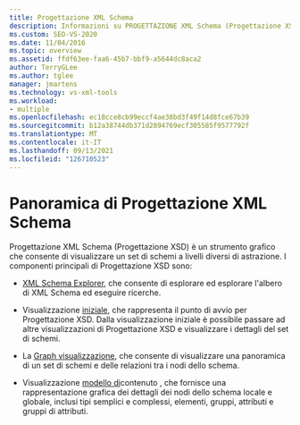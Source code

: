 ```yaml
---
title: Progettazione XML Schema
description: Informazioni su PROGETTAZIONE XML Schema (Progettazione XSD) in Visual Studio, uno strumento grafico che consente di visualizzare un set di schemi a diversi livelli di astrazione.
ms.custom: SEO-VS-2020
ms.date: 11/04/2016
ms.topic: overview
ms.assetid: ffdf63ee-faa6-45b7-bbf9-a5644dc8aca2
author: TerryGLee
ms.author: tglee
manager: jmartens
ms.technology: vs-xml-tools
ms.workload:
- multiple
ms.openlocfilehash: ec18cce8cb99eccf4ae38bd3f49f14d8fce67b39
ms.sourcegitcommit: b12a38744db371d2894769ecf305585f9577792f
ms.translationtype: MT
ms.contentlocale: it-IT
ms.lasthandoff: 09/13/2021
ms.locfileid: "126710523"
---
```

# <a name="xml-schema-designer-overview"></a>Panoramica di Progettazione XML Schema

Progettazione XML Schema (Progettazione XSD) è un strumento grafico che consente di visualizzare un set di schemi a livelli diversi di astrazione. I componenti principali di Progettazione XSD sono:

- [XML Schema Explorer](../xml-tools/xml-schema-explorer.md), che consente di esplorare ed esplorare l'albero di XML Schema ed eseguire ricerche.

- Visualizzazione [iniziale](../xml-tools/start-view.md), che rappresenta il punto di avvio per Progettazione XSD. Dalla visualizzazione iniziale è possibile passare ad altre visualizzazioni di Progettazione XSD e visualizzare i dettagli del set di schemi.

- La [Graph visualizzazione](../xml-tools/graph-view.md), che consente di visualizzare una panoramica di un set di schemi e delle relazioni tra i nodi dello schema.

- Visualizzazione [modello di](../xml-tools/content-model-view.md)contenuto , che fornisce una rappresentazione grafica dei dettagli dei nodi dello schema locale e globale, inclusi tipi semplici e complessi, elementi, gruppi, attributi e gruppi di attributi.
